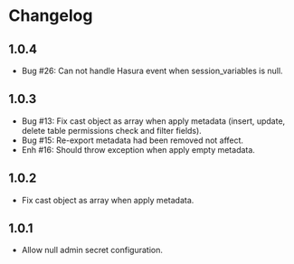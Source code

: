 # Changelog

## 1.0.4

+ Bug #26: Can not handle Hasura event when session_variables is null.

## 1.0.3

+ Bug #13: Fix cast object as array when apply metadata (insert, update, delete table permissions check and filter fields).
+ Bug #15: Re-export metadata had been removed not affect.
+ Enh #16: Should throw exception when apply empty metadata.

## 1.0.2

+ Fix cast object as array when apply metadata.

## 1.0.1

+ Allow null admin secret configuration.